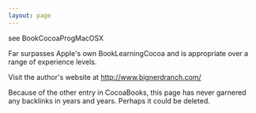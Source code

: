 ```yaml
---
layout: page
---
```


see BookCocoaProgMacOSX

Far surpasses Apple's own BookLearningCocoa and is appropriate over a range of experience levels.

Visit the author's website at http://www.bignerdranch.com/

Because of the other entry in CocoaBooks, this page has never garnered any backlinks in years and years. Perhaps it could be deleted.
